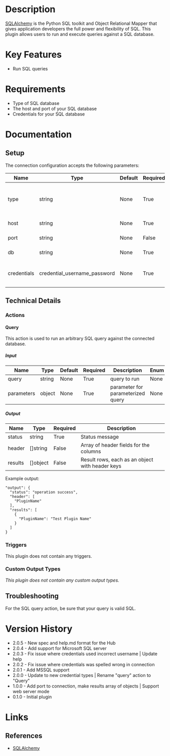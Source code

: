# Description

[SQLAlchemy](http://docs.sqlalchemy.org/en/latest/) is the Python SQL toolkit and Object Relational Mapper that gives application developers the full power and flexibility of SQL.
This plugin allows users to run and execute queries against a SQL database. 

# Key Features

* Run SQL queries

# Requirements

* Type of SQL database
* The host and port of your SQL database
* Credentials for your SQL database

# Documentation

## Setup

The connection configuration accepts the following parameters:

  |Name|Type|Default|Required|Description|Enum|
  |----|----|-------|--------|-----------|----|
  |type|string|None|True|Database type (i.e. mysql, postgres... etc.)|None|
  |host|string|None|True|Database hostname|None|
  |port|string|None|False|Database port|None|
  |db|string|None|True|Database name|None|
  |credentials|credential_username_password|None|True|Database username and password|None|

## Technical Details

### Actions

#### Query

This action is used to run an arbitrary SQL query against the connected database.

##### Input

|Name|Type|Default|Required|Description|Enum|
|----|----|-------|--------|-----------|----|
|query|string|None|True|query to run|None|
|parameters|object|None|True|parameter for parameterized query|None|

##### Output

|Name|Type|Required|Description|
|----|----|--------|-----------|
|status|string|True|Status message|
|header|[]string|False|Array of header fields for the columns|
|results|[]object|False|Result rows, each as an object with header keys|

Example output:

```
"output": {
  "status": "operation success",
  "header": [
    "PluginName"
  ],
  "results": [
    {
      "PluginName": "Test Plugin Name"
    }
  ]
}
```

### Triggers

This plugin does not contain any triggers.

### Custom Output Types

_This plugin does not contain any custom output types._

## Troubleshooting

For the SQL query action, be sure that your query is valid SQL.

# Version History

* 2.0.5 - New spec and help.md format for the Hub
* 2.0.4 - Add support for Microsoft SQL server
* 2.0.3 - Fix issue where credentials used incorrect username | Update help
* 2.0.2 - Fix issue where credentials was spelled wrong in connection
* 2.0.1 - Add MSSQL support
* 2.0.0 - Update to new credential types | Rename "query" action to "Query"
* 1.0.0 - Add port to connection, make results array of objects | Support web server mode
* 0.1.0 - Initial plugin

# Links

## References

* [SQLAlchemy](http://docs.sqlalchemy.org/en/latest/)

